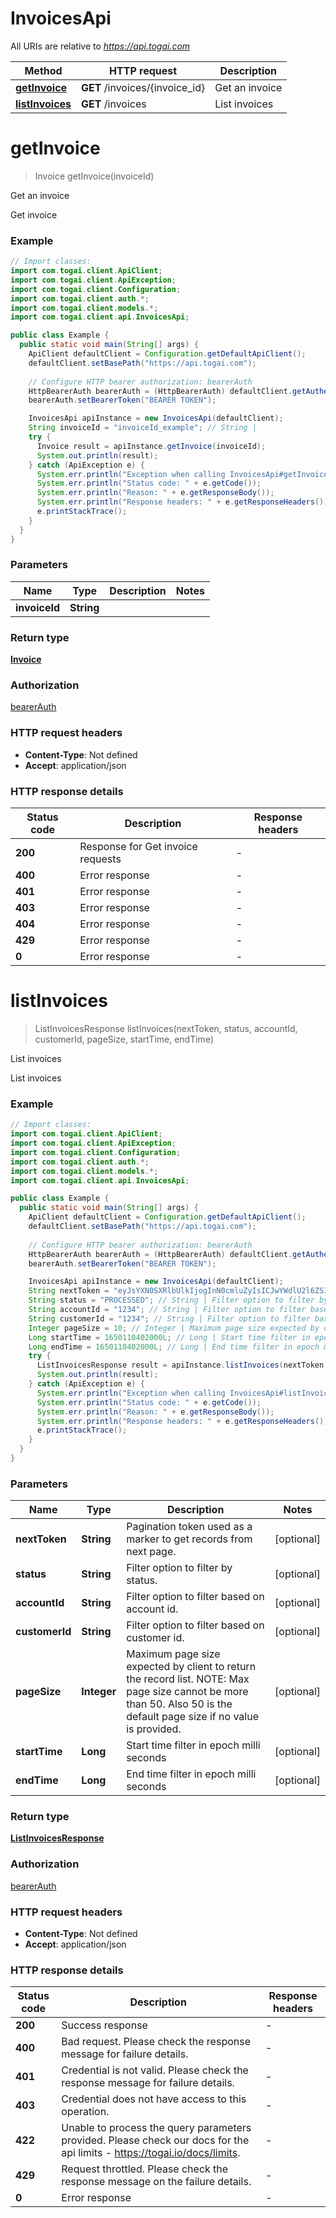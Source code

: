 # InvoicesApi

All URIs are relative to *https://api.togai.com*

| Method | HTTP request | Description |
|------------- | ------------- | -------------|
| [**getInvoice**](InvoicesApi.md#getInvoice) | **GET** /invoices/{invoice_id} | Get an invoice |
| [**listInvoices**](InvoicesApi.md#listInvoices) | **GET** /invoices | List invoices |


<a name="getInvoice"></a>
# **getInvoice**
> Invoice getInvoice(invoiceId)

Get an invoice

Get invoice

### Example
```java
// Import classes:
import com.togai.client.ApiClient;
import com.togai.client.ApiException;
import com.togai.client.Configuration;
import com.togai.client.auth.*;
import com.togai.client.models.*;
import com.togai.client.api.InvoicesApi;

public class Example {
  public static void main(String[] args) {
    ApiClient defaultClient = Configuration.getDefaultApiClient();
    defaultClient.setBasePath("https://api.togai.com");
    
    // Configure HTTP bearer authorization: bearerAuth
    HttpBearerAuth bearerAuth = (HttpBearerAuth) defaultClient.getAuthentication("bearerAuth");
    bearerAuth.setBearerToken("BEARER TOKEN");

    InvoicesApi apiInstance = new InvoicesApi(defaultClient);
    String invoiceId = "invoiceId_example"; // String | 
    try {
      Invoice result = apiInstance.getInvoice(invoiceId);
      System.out.println(result);
    } catch (ApiException e) {
      System.err.println("Exception when calling InvoicesApi#getInvoice");
      System.err.println("Status code: " + e.getCode());
      System.err.println("Reason: " + e.getResponseBody());
      System.err.println("Response headers: " + e.getResponseHeaders());
      e.printStackTrace();
    }
  }
}
```

### Parameters

| Name | Type | Description  | Notes |
|------------- | ------------- | ------------- | -------------|
| **invoiceId** | **String**|  | |

### Return type

[**Invoice**](Invoice.md)

### Authorization

[bearerAuth](../README.md#bearerAuth)

### HTTP request headers

 - **Content-Type**: Not defined
 - **Accept**: application/json

### HTTP response details
| Status code | Description | Response headers |
|-------------|-------------|------------------|
| **200** | Response for Get invoice requests |  -  |
| **400** | Error response |  -  |
| **401** | Error response |  -  |
| **403** | Error response |  -  |
| **404** | Error response |  -  |
| **429** | Error response |  -  |
| **0** | Error response |  -  |

<a name="listInvoices"></a>
# **listInvoices**
> ListInvoicesResponse listInvoices(nextToken, status, accountId, customerId, pageSize, startTime, endTime)

List invoices

List invoices

### Example
```java
// Import classes:
import com.togai.client.ApiClient;
import com.togai.client.ApiException;
import com.togai.client.Configuration;
import com.togai.client.auth.*;
import com.togai.client.models.*;
import com.togai.client.api.InvoicesApi;

public class Example {
  public static void main(String[] args) {
    ApiClient defaultClient = Configuration.getDefaultApiClient();
    defaultClient.setBasePath("https://api.togai.com");
    
    // Configure HTTP bearer authorization: bearerAuth
    HttpBearerAuth bearerAuth = (HttpBearerAuth) defaultClient.getAuthentication("bearerAuth");
    bearerAuth.setBearerToken("BEARER TOKEN");

    InvoicesApi apiInstance = new InvoicesApi(defaultClient);
    String nextToken = "eyJsYXN0SXRlbUlkIjogInN0cmluZyIsICJwYWdlU2l6ZSI6IDEyMywgInNvcnRPcmRlciI6ICJhc2MifQ=="; // String | Pagination token used as a marker to get records from next page.
    String status = "PROCESSED"; // String | Filter option to filter by status.
    String accountId = "1234"; // String | Filter option to filter based on account id.
    String customerId = "1234"; // String | Filter option to filter based on customer id.
    Integer pageSize = 10; // Integer | Maximum page size expected by client to return the record list.    NOTE: Max page size cannot be more than 50. Also 50 is the default page size if no value is provided.
    Long startTime = 1650110402000L; // Long | Start time filter in epoch milli seconds
    Long endTime = 1650110402000L; // Long | End time filter in epoch milli seconds
    try {
      ListInvoicesResponse result = apiInstance.listInvoices(nextToken, status, accountId, customerId, pageSize, startTime, endTime);
      System.out.println(result);
    } catch (ApiException e) {
      System.err.println("Exception when calling InvoicesApi#listInvoices");
      System.err.println("Status code: " + e.getCode());
      System.err.println("Reason: " + e.getResponseBody());
      System.err.println("Response headers: " + e.getResponseHeaders());
      e.printStackTrace();
    }
  }
}
```

### Parameters

| Name | Type | Description  | Notes |
|------------- | ------------- | ------------- | -------------|
| **nextToken** | **String**| Pagination token used as a marker to get records from next page. | [optional] |
| **status** | **String**| Filter option to filter by status. | [optional] |
| **accountId** | **String**| Filter option to filter based on account id. | [optional] |
| **customerId** | **String**| Filter option to filter based on customer id. | [optional] |
| **pageSize** | **Integer**| Maximum page size expected by client to return the record list.    NOTE: Max page size cannot be more than 50. Also 50 is the default page size if no value is provided. | [optional] |
| **startTime** | **Long**| Start time filter in epoch milli seconds | [optional] |
| **endTime** | **Long**| End time filter in epoch milli seconds | [optional] |

### Return type

[**ListInvoicesResponse**](ListInvoicesResponse.md)

### Authorization

[bearerAuth](../README.md#bearerAuth)

### HTTP request headers

 - **Content-Type**: Not defined
 - **Accept**: application/json

### HTTP response details
| Status code | Description | Response headers |
|-------------|-------------|------------------|
| **200** | Success response |  -  |
| **400** | Bad request. Please check the response message for failure details. |  -  |
| **401** | Credential is not valid. Please check the response message for failure details. |  -  |
| **403** | Credential does not have access to this operation. |  -  |
| **422** | Unable to process the query parameters provided. Please check our docs for the api limits - https://togai.io/docs/limits. |  -  |
| **429** | Request throttled. Please check the response message on the failure details. |  -  |
| **0** | Error response |  -  |

